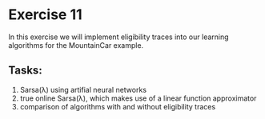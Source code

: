 # Exercise 11
In this exercise we will implement eligibility traces into our learning algorithms for the MountainCar example. 
## Tasks:
  1. Sarsa(&lambda;) using artifial neural networks
  2. true online Sarsa(&lambda;), which makes use of a linear function approximator
  3. comparison of algorithms with and without eligibility traces
